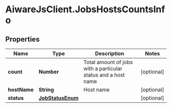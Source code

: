 # AiwareJsClient.JobsHostsCountsInfo

## Properties

Name | Type | Description | Notes
------------ | ------------- | ------------- | -------------
**count** | **Number** | Total amount of jobs with a particular status and a host name | [optional] 
**hostName** | **String** | Host name | [optional] 
**status** | [**JobStatusEnum**](JobStatusEnum.md) |  | [optional] 


